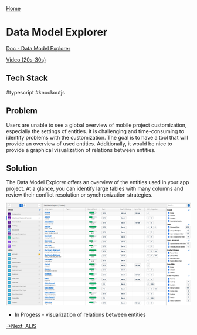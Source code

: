 [Home](../README.md)
# Data Model Explorer

[Doc - Data Model Explorer](https://docs.resco.net/wiki/Data_model_explorer)

[Video  (20s-30s)](https://www.youtube.com/watch?v=19QP068_dHoy)

## Tech Stack
#typescript #knockoutjs

## Problem
Users are unable to see a global overview of mobile project customization, especially the settings of entities. It is challenging and time-consuming to identify problems with the customization. The goal is to have a tool that will provide an overview of used entities. Additionally, it would be nice to provide a graphical visualization of relations between entities.

## Solution
The Data Model Explorer offers an overview of the entities used in your app project. At a glance, you can identify large tables with many columns and review their conflict resolution or synchronization strategies.

![editor](editor.png)

* In Progess - visualization of relations between entities

[->Next: ALIS](../alis/readme.md)